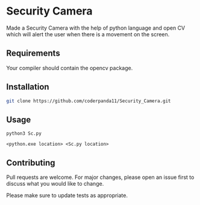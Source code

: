 # Security Camera

Made a Security Camera with the help of python language and open CV which will alert the user when there is a movement on the screen.

## Requirements

Your compiler should contain the opencv package.

## Installation

```bash
git clone https://github.com/coderpanda11/Security_Camera.git
```

## Usage

```Linux
python3 Sc.py
```
```Windows
<python.exe location> <Sc.py location>
```

## Contributing

Pull requests are welcome. For major changes, please open an issue first
to discuss what you would like to change.

Please make sure to update tests as appropriate.

